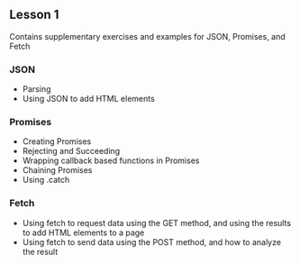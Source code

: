 ## Lesson 1

Contains supplementary exercises and examples for JSON, Promises, and Fetch

### JSON

- Parsing
- Using JSON to add HTML elements

### Promises

- Creating Promises
- Rejecting and Succeeding
- Wrapping callback based functions in Promises
- Chaining Promises
- Using .catch

### Fetch

- Using fetch to request data using the GET method, and using the results to add HTML elements to a page
- Using fetch to send data using the POST method, and how to analyze the result
